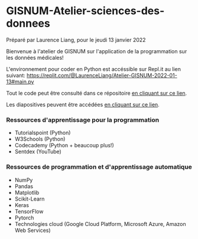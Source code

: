 # GISNUM-Atelier-sciences-des-donnees

Préparé par Laurence Liang, pour le jeudi 13 janvier 2022

Bienvenue à l'atelier de GISNUM sur l'application de la programmation sur les données médicales!

L'environnement pour coder en Python est accéssible sur Repl.it au lien suivant: https://replit.com/@LaurenceLiang/Atelier-GISNUM-2022-01-13#main.py

Tout le code peut être consulté dans ce répositoire [en cliquant sur ce lien](https://github.com/TheFloatingString/GISNUM-Atelier-sciences-des-donnees/blob/main/Université%20de%20Montréal%20-%20Atelier%20sur%20l'application%20des%20sciences%20des%20données%20dans%20le%20domaine%20médical.ipynb).

Les diapositives peuvent être accédées [en cliquant sur ce lien](https://docs.google.com/presentation/d/1VPWU8VFd_lCQf9Mq40lmscm1lvacGfgXy4UrSGCG588/edit?usp=sharing).

### Ressources d'apprentissage pour la programmation

* Tutorialspoint (Python)
* W3Schools (Python)
* Codecademy (Python + beaucoup plus!)
* Sentdex (YouTube)

### Ressources de programmation et d'apprentissage automatique

* NumPy
* Pandas
* Matplotlib
* Scikit-Learn
* Keras
* TensorFlow
* Pytorch
* Technologies cloud (Google Cloud Platform, Microsoft Azure, Amazon Web Services)
